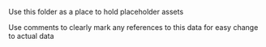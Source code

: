 Use this folder as a place to hold placeholder assets

Use comments to clearly mark any references to this data for easy change to actual data